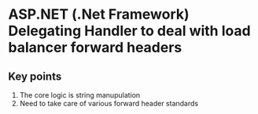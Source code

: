 # ASP.NET (.Net Framework) Delegating Handler to deal with load balancer forward headers


## Key points

1. The core logic is string manupulation
2. Need to take care of various forward header standards